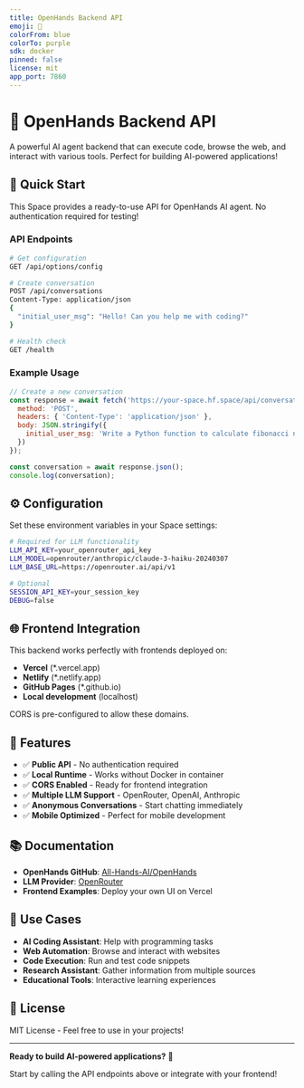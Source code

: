 ```yaml
---
title: OpenHands Backend API
emoji: 🤖
colorFrom: blue
colorTo: purple
sdk: docker
pinned: false
license: mit
app_port: 7860
---
```


# 🤖 OpenHands Backend API

A powerful AI agent backend that can execute code, browse the web, and interact with various tools. Perfect for building AI-powered applications!

## 🚀 Quick Start

This Space provides a ready-to-use API for OpenHands AI agent. No authentication required for testing!

### API Endpoints

```bash
# Get configuration
GET /api/options/config

# Create conversation
POST /api/conversations
Content-Type: application/json
{
  "initial_user_msg": "Hello! Can you help me with coding?"
}

# Health check
GET /health
```

### Example Usage

```javascript
// Create a new conversation
const response = await fetch('https://your-space.hf.space/api/conversations', {
  method: 'POST',
  headers: { 'Content-Type': 'application/json' },
  body: JSON.stringify({
    initial_user_msg: 'Write a Python function to calculate fibonacci numbers'
  })
});

const conversation = await response.json();
console.log(conversation);
```

## ⚙️ Configuration

Set these environment variables in your Space settings:

```bash
# Required for LLM functionality
LLM_API_KEY=your_openrouter_api_key
LLM_MODEL=openrouter/anthropic/claude-3-haiku-20240307
LLM_BASE_URL=https://openrouter.ai/api/v1

# Optional
SESSION_API_KEY=your_session_key
DEBUG=false
```

## 🌐 Frontend Integration

This backend works perfectly with frontends deployed on:
- **Vercel** (*.vercel.app)
- **Netlify** (*.netlify.app) 
- **GitHub Pages** (*.github.io)
- **Local development** (localhost)

CORS is pre-configured to allow these domains.

## 🔧 Features

- ✅ **Public API** - No authentication required
- ✅ **Local Runtime** - Works without Docker in container
- ✅ **CORS Enabled** - Ready for frontend integration
- ✅ **Multiple LLM Support** - OpenRouter, OpenAI, Anthropic
- ✅ **Anonymous Conversations** - Start chatting immediately
- ✅ **Mobile Optimized** - Perfect for mobile development

## 📚 Documentation

- **OpenHands GitHub**: [All-Hands-AI/OpenHands](https://github.com/All-Hands-AI/OpenHands)
- **LLM Provider**: [OpenRouter](https://openrouter.ai)
- **Frontend Examples**: Deploy your own UI on Vercel

## 🎯 Use Cases

- **AI Coding Assistant**: Help with programming tasks
- **Web Automation**: Browse and interact with websites  
- **Code Execution**: Run and test code snippets
- **Research Assistant**: Gather information from multiple sources
- **Educational Tools**: Interactive learning experiences

## 📝 License

MIT License - Feel free to use in your projects!

---

**Ready to build AI-powered applications?** 🚀 

Start by calling the API endpoints above or integrate with your frontend!